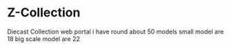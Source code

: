 # Z-Collection
Diecast Collection web portal
i have round about 50 models 
small model are 18 big scale model are 22